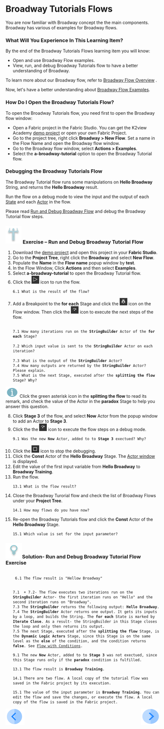 # ­­Broadway Tutorials Flows

You are now familiar with Broadway concept the the main components. Broadway has various of examples for Broadway flows. 

### What Will You Experience In This Learning Item?

By the end of the Broadway Tutorials Flows learning item you will know:

- Open and use Broadway Flow examples.
- View, run, and debug Broadway Tutorials flow to have a better understanding of Broadway.

To learn more about our Broadway flow, refer to [Broadway Flow Overview](/articles/99_Broadway/16_broadway_flow_overview.md) .

Now, let's have a better understanding about [Broadway Flow Examples](/articles/99_Broadway/17_tutorial_and_flow_examples.md).

### How Do I Open the Broadway Tutorials Flow?

To open the Broadway Tutorials flow, you need first  to open the Broadway flow window:

- Open a Fabric project in the Fabric Studio. You can get the K2view Academy [demo project](/articles/demo_project) or open your own Fabric Project.
- Go to the project tree, right click **Broadway > New Flow**. Set a name in the Flow Name and open the Broadway flow window.
- Go to the Broadway flow window, select **Actions > Examples**.
- Select the **a-broadway-tutorial** option to open the Broadway Tutorial flow.

### Debugging the Broadway Tutorials Flow

The Broadway Tutorial flow runs some manipulations on **Hello Broadway** String, and returns the **Hello Broadway** result.

Run the flow on a debug mode to view the input and the output of each [State](/articles/99_Broadway/19_broadway_flow_stages.md) and each [Actor](/articles/99_Broadway/03_broadway_actor.md) in the flow.

 Please read [Run and Debug Broadway Flow](/articles/99_Broadway/25_broadway_flow_window_run_and_debug_flow.md) and debug the Broadway Tutorial flow steps.

###  ![](/academy/Training_Level_1/03_fabric_basic_LU/images/Exercise.png) **Exercise – Run and Debug Broadway Tutorial Flow**

1. Download the [demo project](/articles/demo_project) and open this project in your **Fabric Studio**.
2. Go to the **Project Tree**, right click the **Broadway** and select **New Flow**.
3. Populate the **Name** in the **Flow name** popup window by **test**.
4. In the Flow Window, Click **Actions** and then select **Examples**.
5. Select **a-broadway-tutorial** to open the Broadway Tutorial flow.
6. Click the ![Run Flow](/academy/Training_Level_1/99_Broadway/images/run_flow_icon.png) icon to run the flow.

  <ul>
 <pre><code>6.1 What is the result of the flow?</code></pre>
  </ul>

7. Add a Breakpoint to the **for each** Stage and click the ![Debug Play](/academy/Training_Level_1/99_Broadway/images/debug_play_icon.png) icon on the Flow window. Then click the ![Debug Step](/academy/Training_Level_1/99_Broadway/images/debug_step_icon.png) icon to execute the next steps of the flow.

<ul>
<pre><code>
7.1 How many iterations run on the <strong>StringBuilder</strong> Actor of the <strong>for each</strong> Stage?<br>
7.2 Which input value is sent to the <strong>StringBuilder</strong> Actor on each iteration?<br>
7.3 What is the output of the <strong>StringBuilder</strong> Actor?
7.4 How many outputs are returned by the <strong>StringBuilder</strong> Actor? Please explain.
7.5 What is the next Stage, executed after the <strong>splitting the flow</strong> Stage? Why?
</code></pre>
</ul>

  ![info](/academy/Training_Level_1/03_fabric_basic_LU/images/information.png) Click the green asterisk icon in the **splitting the flow** to read its remark, and check the value of the Actor in the **paradox** Stage to help you answer this question.

 8. Click **Stage 3** of the flow, and select **Now** Actor from the popup window to add an Actor to **Stage 3**.
 9. Click the the ![Debug Step](/academy/Training_Level_1/99_Broadway/images/debug_step_icon.png) icon to execute the flow steps on a debug mode.

  <ul>
<pre><code>9.1 Was the new <strong>Now</strong> Actor, added to to <strong>Stage 3</strong> exectued? Why?</code></pre>
</ul>

10. Click the ![Stop Debug](/academy/Training_Level_1/99_Broadway/images/stop_debug_icon.png) icon to stop the debugging.
11. Click the **Const** Actor of the **Hello Broadway** Stage. The [Actor window](/articles/99_Broadway/03_broadway_actor.md#actor-window) is displayed.
12. Edit the value of the first input variable from **Hello Broadway** to **Broadway Training**.
13. Run the flow.
<ul><pre><code>13.1 What is the flow result?</code></pre></ul> 

14. Close the Broadway Turorial flow and check the list of Broadway Flows under your **Project Tree**.
<ul><pre><code>14.1 How may flows do you have now?</code></pre></ul>

15. Re-open the Broadway Tutorials flow and click the **Const** Actor of the **Hello Broadway** Stage.
<ul><pre><code>15.1 Which value is set for the input parameter?</code></pre></ul> 


### ![](/academy/Training_Level_1/03_fabric_basic_LU/images/Solution.png)Solution- Run and Debug Broadway Tutorial Flow Exercise 

 <ul>
 <pre><code> 
 6.1 The flow result is "Hellow Broadway"</code></pre>
 </ul>

<ul>
<pre><code>
7.1  + 7.2- The flow executes two iterations run on the <strong>StringBuilder</strong> Actor- the first iteration runs on "Hello" and the second iteration runs on "Broadway".
7.3 The <strong>StringBuilder</strong> returns the following output: <strong>Hello Broadway</strong>.
7.4 The <strong>StringBuilder</strong> Actor returns one output. It gets its inputs by a loop, and builds the String. The <strong>for each</strong> State is marked by <strong>Iterate Close</strong>. As a result- the StringBuilder in this Stage closes the loop and only then returns its output.
7.5 The next Stage, executed after the <strong>splitting the flow</strong> Stage, is the <strong>Dynamic Logic Actors</strong> Stage, since this Stage is on the same level as the <strong>else</strong> of the condition, and the condition returns <strong>false</strong>. See <a href="https://github.com/k2view-academy/K2View-Academy/blob/KB_DROP2_99_BROADWAY_Nataly/articles/99_Broadway/16_broadway_flow_overview.md#flow-with-condition">Flow with Conditions</a>.
</code></pre>
</ul>

 <ul>
<pre><code>9.1 The new <strong>Now</strong> Actor, added to to <strong>Stage 3</strong> was not exectued, since this Stage runs only if the <strong>paradox</strong> condition is fulfilled.</code></pre>
</ul>

<ul>
 <pre><code>13.1 The flow result is <strong>Broadway Training</strong>.</code></pre>
</ul> 

<ul><pre><code>14.1 There are two flow. A local copy of the tutorial flow was saved in the Fabric project by its execution.</code></pre></ul>

<ul><pre><code>15.1 The value of the input parameter is <strong>Broadway Training</strong>. You can edit the flow and save the changes, or execute the flow. A local copy of the flow is saved in the Fabric project. </code></pre></ul> 

[![Previous](/articles/images/Previous.png)](/academy/Training_Level_1/99_Broadway/03_broadway_overview.md)[<img align="right" width="60" height="54" src="/articles/images/Next.png">](/academy/Training_Level_1/99_Broadway/05_create_broadway_flow.md)
